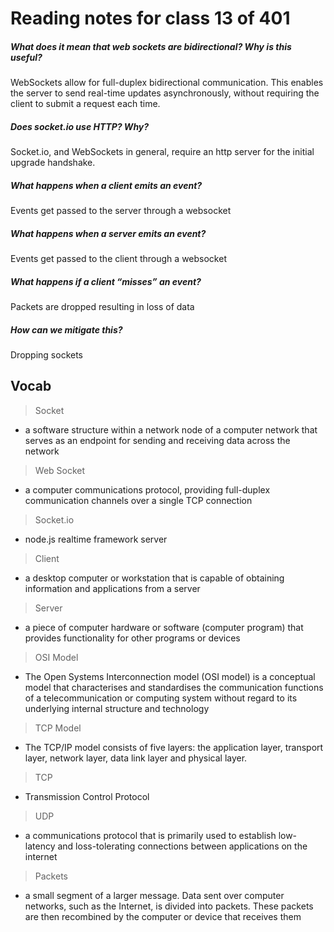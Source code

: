 # Reading notes for class 13 of 401

##### What does it mean that web sockets are bidirectional? Why is this useful?
WebSockets allow for full-duplex bidirectional communication. This enables the server to send real-time updates asynchronously, without requiring the client to submit a request each time.

##### Does socket.io use HTTP? Why?
Socket.io, and WebSockets in general, require an http server for the initial upgrade handshake.

##### What happens when a client emits an event?
Events get passed to the server through a websocket

##### What happens when a server emits an event?
Events get passed to the client through a websocket

##### What happens if a client “misses” an event?
Packets are dropped resulting in loss of data

##### How can we mitigate this?
Dropping sockets

## Vocab

> Socket
* a software structure within a network node of a computer network that serves as an endpoint for sending and receiving data across the network

> Web Socket
* a computer communications protocol, providing full-duplex communication channels over a single TCP connection

> Socket.io
* node.js realtime framework server

> Client
* a desktop computer or workstation that is capable of obtaining information and applications from a server

> Server
* a piece of computer hardware or software (computer program) that provides functionality for other programs or devices

> OSI Model
* The Open Systems Interconnection model (OSI model) is a conceptual model that characterises and standardises the communication functions of a telecommunication or computing system without regard to its underlying internal structure and technology

> TCP Model
* The TCP/IP model consists of five layers: the application layer, transport layer, network layer, data link layer and physical layer.

> TCP
* Transmission Control Protocol

> UDP
* a communications protocol that is primarily used to establish low-latency and loss-tolerating connections between applications on the internet

> Packets
* a small segment of a larger message. Data sent over computer networks, such as the Internet, is divided into packets. These packets are then recombined by the computer or device that receives them
